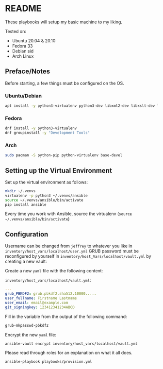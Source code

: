 # README

These playbooks will setup my basic machine to my liking.

Tested on:

* Ubuntu 20.04 & 20.10
* Fedora 33
* Debian sid
* Arch Linux

## Preface/Notes

Before starting, a few things must be configured on the OS.

### Ubuntu/Debian

```bash
apt install -y python3-virtualenv python3-dev libxml2-dev libxslt-dev libssl-dev linux-headers-generic build-essential
```

### Fedora

```bash
dnf install -y python3-virtualenv
dnf groupinstall -y "Development Tools"
```

### Arch

```bash
sudo pacman -S python-pip python-virtualenv base-devel
```

## Setting up the Virtual Environment

Set up the virtual environment as follows:

```bash
mkdir ~/.venvs
virtualenv -p python3 ~/.venvs/ansible
source ~/.venvs/ansible/bin/activate
pip install ansible
```

Every time you work with Ansible, source the virtualenv (`source ~/.venvs/ansible/bin/activate`)

## Configuration

Username can be changed from `jeffrey` to whatever you like in `inventory/host_vars/localhost/user.yml`
GRUB password must be reconfigured by yourself in `inventory/host_Vars/localhost/vault.yml` by creating a new vault:

Create a new `yaml` file with the following content:

`inventory/host_vars/localhost/vault.yml`:

```yaml
---
grub_PBKDF2: grub.pbkdf2.sha512.10000.....
user_fullname: Firstname Lastname
user_email: email@example.com
git_signingkey: 123412341234ABCD
```

Fill in the variable from the output of the following command:

```bash
grub-mkpasswd-pbkdf2
```

Encrypt the new `yaml` file:

```bash
ansible-vault encrypt inventory/host_vars/localhost/vault.yml
```

Please read through roles for an explanation on what it all does.

```bash
ansible-playbook playbooks/provision.yml
```
